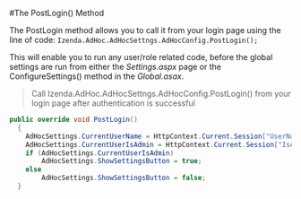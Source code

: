 #The PostLogin() Method

The PostLogin method allows you to call it from your login page using the line of code: ``Izenda.AdHoc.AdHocSettngs.AdHocConfig.PostLogin();``

This will enable you to run any user/role related code, before the global settings are run from either the _Settings.aspx_ page or the ConfigureSettings() method in the _Global.asax_. 

> Call Izenda.AdHoc.AdHocSettngs.AdHocConfig.PostLogin() from your login
> page after authentication is successful

```csharp
public override void PostLogin()
  { 
    AdHocSettings.CurrentUserName = HttpContext.Current.Session["UserName"];
    AdHocSettings.CurrentUserIsAdmin = HttpContext.Current.Session["IsAdmin"];
    if (AdHocSettings.CurrentUserIsAdmin)
        AdHocSettings.ShowSettingsButton = true;
    else
        AdHocSettings.ShowSettingsButton = false;
  }
```